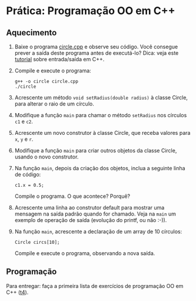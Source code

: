 # Prática: Programação OO em C++






## Aquecimento

1. Baixe o programa [circle.cpp](circle.cpp) e observe seu código. Você consegue prever a saída deste programa antes de executá-lo? Dica: veja este [tutorial](http://www.cplusplus.com/doc/tutorial/basic_io/) sobre entrada/saída em C++.

2. Compile e execute o programa:
   ```
   g++ -o circle circle.cpp
   ./circle
   ```

3. Acrescente um método `void setRadius(double radius)` à classe Circle, para alterar o raio de um círculo.

4. Modifique a função `main` para chamar o método `setRadius` nos círculos `c1` e `c2`.

5. Acrescente um novo construtor à classe Circle, que receba valores para `x`, `y` e `r`.

6. Modifique a função `main` para criar outros objetos da classe Circle, usando o novo construtor.

7. Na função `main`, depois da criação dos objetos, inclua a seguinte linha de código:
   ```
   c1.x = 0.5;
   ```
   Compile o programa. O que acontece? Porquê?

8. Acrescente uma linha ao construtor default para mostrar uma mensagem na saída padrão quando for chamado. Veja na `main` um exemplo de operação de saída (evolução do printf, ou não :-)).

9. Na função `main`, acrescente a declaração de um array de 10 círculos:
   ```
   Circle circs[10];
   ```
   Compile e execute o programa, observando a nova saída.


## Programação
Para entregar: faça a primeira lista de exercícios de programação OO em C++ ([t4]((../../../trabalhos/t4))).
